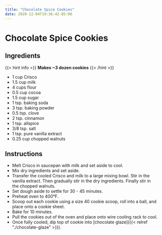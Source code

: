 ```yaml
---
title: "Chocolate Spice Cookies"
date: 2020-12-04T19:36:42-05:00
---
```


# Chocolate Spice Cookies

## Ingredients

{{< hint info >}}
**Makes ~3 dozen cookies**
{{< /hint >}}

- 1 cup Crisco
- 1.5 cup milk
- 4 cups flour
- 0.5 cup cocoa
- 1.5 cup sugar
- 1 tsp. baking soda
- 3 tsp. baking powder
- 0.5 tsp. clove
- 2 tsp. cinnamon
- 1 tsp. allspice
- 3/8 tsp. salt
- 1 tsp. pure vanilla extract
- 0.25 cup chopped walnuts

## Instructions

- Melt Crisco in saucepan with milk and set aside to cool.
- Mix dry ingredients and set aside.
- Transfer the cooled Crisco and milk to a large mixing bowl. Stir in the vanilla extract. Then gradually stir in the dry ingredients. Finally stir in the chopped walnuts.
- Set dough aside to settle for 30 - 45 minutes.
- Preheat oven to 400&deg;F.
- Scoop out each cookie using a size 40 cookie scoop, roll into a ball, and place onto a cookie sheet. 
- Bake for 10 minutes.
- Pull the cookies out of the oven and place onto wire cooling rack to cool.
- Once fully cooled, dip top of cookie into [chocolate glaze]({{< relref "./chocolate-glaze" >}}).
